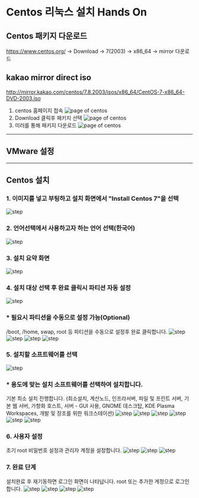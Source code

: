 # Centos 리눅스 설치 Hands On 

## Centos 패키지 다운로드 

https://www.centos.org/ -> Download -> 7(2003) -> x86_64 -> mirror 다운로드 

## kakao mirror direct iso
http://mirror.kakao.com/centos/7.8.2003/isos/x86_64/CentOS-7-x86_64-DVD-2003.iso

1. centos 홈페이지 접속
![page of centos](./img/centos.png)
2. Download 클릭후 패키지 선택
![page of centos](./img/download.png)
3. 미러를 통해 패키지 다운로드
![page of centos](./img/mirror.png)

---
## VMware 설정



---
## Centos 설치

### 1. 이미지를 넣고 부팅하고 설치 화면에서 "Install Centos 7"을 선택
![step](./img/1.png)

### 2. 언어선택에서 사용하고자 하는 언어 선택(한국어)
![step](./img/2.png)

### 3. 설치 요약 화면
![step](./img/3.png)

### 4. 설치 대상 선택 후 완료 클릭시 파티션 자동 설정
![step](./img/4.png)

### * 필요시 파티션을 수동으로 설정 가능(Optional)
/boot, /home, swap, root 등 파티션을 수동으로 설정후 완료 클릭합니다.
![step](./img/4-1.png) 
![step](./img/4-2.png)
![step](./img/4-3.png)
![step](./img/4-4.png)

### 5. 설치할 소프트웨어를 선택
![step](./img/5.png)

### * 용도에 맞는 설치 소프트웨어를 선택하여 설치합니다.
기본 최소 설치 진행합니다. (최소설치, 계산노드, 인프라서버, 파일 및 프린트 서버, 기본 웹 서버, 가항화 호스트, 서버 - GUI 사용, GNOME 데스크탑, KDE Plasma Workspaces, 개발 및 장조를 위한 워크스테이션)
![step](./img/5-1.png)
![step](./img/5-2.png)
![step](./img/5-3.png)
![step](./img/5-4.png)
![step](./img/5-5.png)
![step](./img/5-6.png)


### 6. 사용자 설정
초기 root 비밀번호 설정과 관리자 계정을 설정합니다.
![step](./img/6.png)
![step](./img/6-1.png) 
![step](./img/6-2.png)

### 7. 완료 단계
설치완료 후 재기동하면 로그인 화면이 나타납니다. root 또는 추가한 계정으로 로그인합니다.
![step](./img/7.png)
![step](./img/7-1.png) 
![step](./img/7-2.png)
![step](./img/7-3.png)
